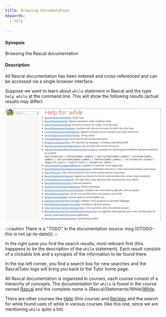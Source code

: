 ```yaml
---
title: Browsing Documentation
keywords:
  - help

---
```


#### Synopsis

Browsing the Rascal documentation

#### Description

All Rascal documentation has been indexed and cross-referenced 
and can be accessed via a single browser interface.

Suppose we want to learn about `while` statement in Rascal and 
the type `help while` at the command line. This will show the following
results (actual results may differ):

![](/assets/GettingHelp/Browsing/search-results-while.png)

:::caution
There is a "TODO" in the documentation source:
msg
(((TODO-this is not up-to-date)))
:::

In the right pane you find the search results,
most relevant first (this happpens to be the
description of the `while` statement).
Each result consists of a clickable link and
a synopsis of the information to be found there.

In the top left corner, you find a search box
for new searches and the RascalTutor logo 
will bring you back to the Tutor home page.

All Rascal documentation is organized
in _courses_, each course consist of
a hierarchy of _concepts_.
The documentation for `while` is found in the
course named [Rascal](/Rascal/)
and the complete name is [Rascal/Statements/While][While](/Rascal/Statements/While).

There are other courses like [Help](/RascalShell/Commands/Help) (this course)
and [Recipes](/Recipes/) and the search for while
found uses of while in various courses (like this one, since we are mentioning
`while` quite a lot).

